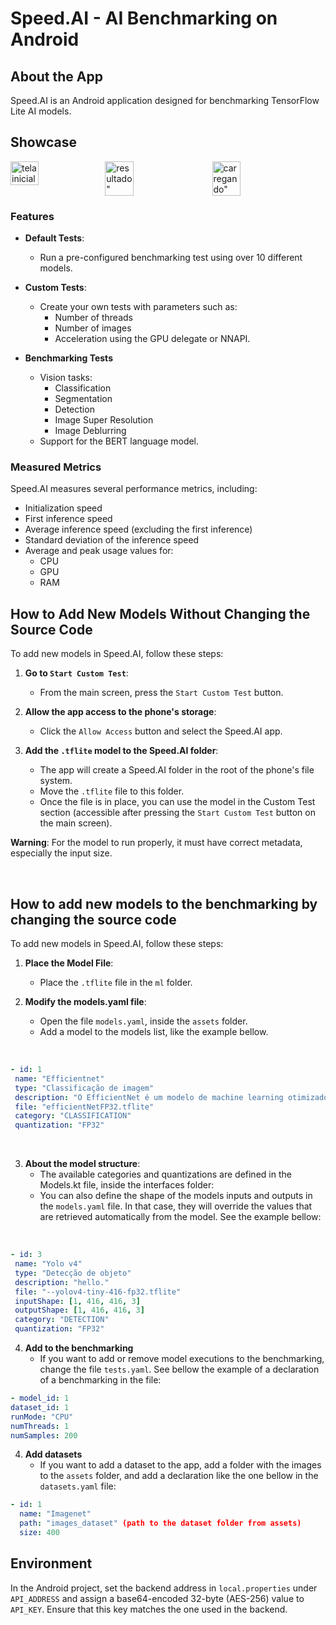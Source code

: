# Speed.AI - AI Benchmarking on Android

## About the App

Speed.AI is an Android application designed for benchmarking TensorFlow Lite AI models.

## Showcase

<div style="display: flex; flex-direction: 'row'">
  <img src="https://github.com/TIC-13/benchmarking-ai-v2/assets/62716614/9b784c83-7f2c-46c4-8cd7-38a2944521d5" alt="tela inicial" style="width: 30%;" />
  <img src="https://github.com/TIC-13/benchmarking-ai-v2/assets/62716614/bdbb8c8d-4dda-4140-8b1b-bee14199931a" alt=resultado" style="width: 30%; margin-right: 4%;" />
  <img src="https://github.com/TIC-13/benchmarking-ai-v2/assets/62716614/f52e5186-ec75-423a-a623-b326528ad768" alt=carregando" style="width: 30%; margin-right: 4%;" />
</div>  

### Features

- **Default Tests**:
  - Run a pre-configured benchmarking test using over 10 different models.

- **Custom Tests**:
  - Create your own tests with parameters such as:
    - Number of threads
    - Number of images
    - Acceleration using the GPU delegate or NNAPI.

- **Benchmarking Tests**
  - Vision tasks:
    - Classification
    - Segmentation
    - Detection
    - Image Super Resolution
    - Image Deblurring
  - Support for the BERT language model.

### Measured Metrics

Speed.AI measures several performance metrics, including:

- Initialization speed
- First inference speed
- Average inference speed (excluding the first inference)
- Standard deviation of the inference speed
- Average and peak usage values for:
  - CPU
  - GPU
  - RAM

## How to Add New Models Without Changing the Source Code

To add new models in Speed.AI, follow these steps:

1. **Go to `Start Custom Test`**:  
   - From the main screen, press the `Start Custom Test` button.

2. **Allow the app access to the phone's storage**:  
   - Click the `Allow Access` button and select the Speed.AI app.

3. **Add the `.tflite` model to the Speed.AI folder**:  
   - The app will create a Speed.AI folder in the root of the phone's file system.  
   - Move the `.tflite` file to this folder.  
   - Once the file is in place, you can use the model in the Custom Test section (accessible after pressing the `Start Custom Test` button on the main screen).

**Warning**: For the model to run properly, it must have correct metadata, especially the input size.

<br/>

## How to add new models to the benchmarking by changing the source code

To add new models in Speed.AI, follow these steps:

1. **Place the Model File**:
   - Place the `.tflite` file in the `ml` folder.

2. **Modify the models.yaml file**:
   - Open the file `models.yaml`, inside the `assets` folder.
   - Add a model to the models list, like the example bellow.

<br/>
  
   ```yaml
  - id: 1
    name: "Efficientnet"
    type: "Classificação de imagem"
    description: "O EfficientNet é um modelo de machine learning otimizado para classificação de imagens. Sua arquitetura eficiente e escalável o torna versátil para lidar com uma variedade de desafios em visão computacional."
    file: "efficientNetFP32.tflite"
    category: "CLASSIFICATION"
    quantization: "FP32"
```
<br/>

3. **About the model structure**:
   - The available categories and quantizations are defined in the Models.kt file, inside the interfaces folder:
   - You can also define the shape of the models inputs and outputs in the `models.yaml` file. In that case, they will override the values that are retrieved automatically from the model. See the example bellow:

  <br/>
  
   ```yaml
  - id: 3
    name: "Yolo v4"
    type: "Detecção de objeto"
    description: "hello."
    file: "--yolov4-tiny-416-fp32.tflite"
    inputShape: [1, 416, 416, 3]
    outputShape: [1, 416, 416, 3]
    category: "DETECTION"
    quantization: "FP32"
```

4. **Add to the benchmarking**
   - If you want to add or remove model executions to the benchmarking, change the file `tests.yaml`. See bellow the example of a declaration of a benchmarking in the file:

  ```yaml
  - model_id: 1
  dataset_id: 1
  runMode: "CPU"
  numThreads: 1
  numSamples: 200
  ```

4. **Add datasets**
   - If you want to add a dataset to the app, add a folder with the images to the `assets` folder, and add a declaration like the one bellow in the `datasets.yaml` file:

  ```yaml
  - id: 1
    name: "Imagenet"
    path: "images_dataset" (path to the dataset folder from assets)
    size: 400
  ```   
     
## Environment 

In the Android project, set the backend address in `local.properties` under `API_ADDRESS` and assign a base64-encoded 32-byte (AES-256) value to `API_KEY`. Ensure that this key matches the one used in the backend.


